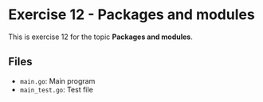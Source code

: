 # Exercise 12 - Packages and modules

This is exercise 12 for the topic **Packages and modules**.

## Files
- `main.go`: Main program
- `main_test.go`: Test file
